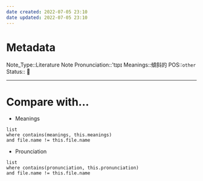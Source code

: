 ```yaml
---
date created: 2022-07-05 23:10
date updated: 2022-07-05 23:10
---
```


# Metadata

Note_Type::Literature Note
Pronunciation::'tɪpɪ
Meanings::傾斜的
POS::`other`
Status:: 👶

---

# Compare with...

- Meanings

```dataview
list
where contains(meanings, this.meanings)
and file.name != this.file.name
```

- Prounciation

```dataview
list
where contains(pronunciation, this.pronunciation)
and file.name != this.file.name
```
